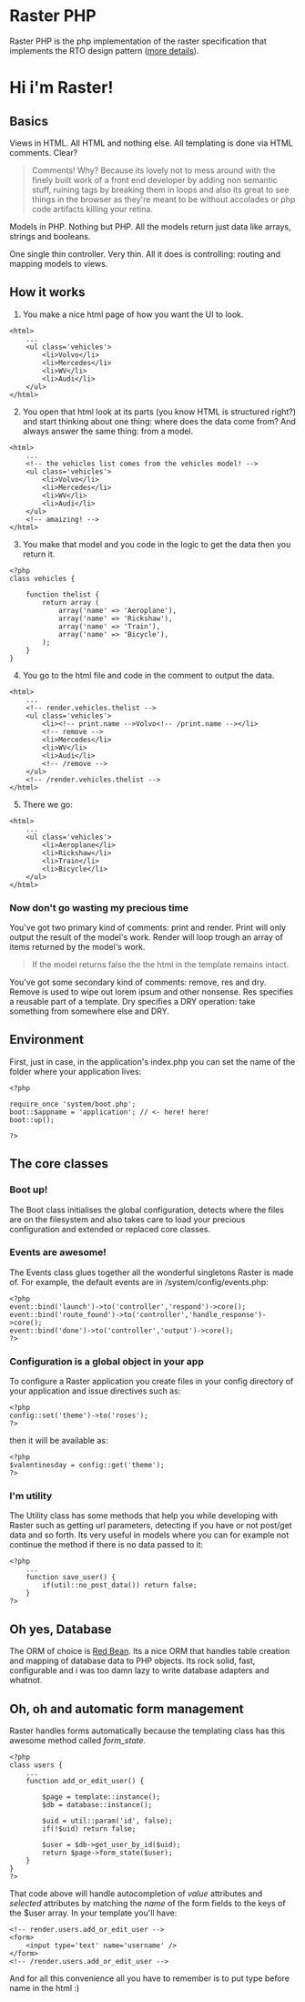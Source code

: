 Raster PHP
======

Raster PHP is the php implementation of the raster specification that implements the RTO design pattern ([more details](https://draganescu.github.io/rto/specs/2014/06/29/rto.html)).

# Hi i'm Raster!

## Basics

Views in HTML. All HTML and nothing else. All templating is done via HTML comments. Clear?

> Comments! Why? Because its lovely not to mess around with the finely built work of a front end developer by adding non semantic stuff, ruining tags by breaking them in loops and also its great to see things in the browser as they're meant to be without accolades or php code artifacts killing your retina.

Models in PHP. Nothing but PHP. All the models return   just data like arrays, strings and booleans.

One single thin controller. Very thin. All it  does is controlling: routing and mapping models to views. 

## How it works

1. You make a nice html page of how you want the UI to look.

~~~
<html>
	...
	<ul class='vehicles'>
		<li>Volvo</li>
		<li>Mercedes</li>
		<li>WV</li>
		<li>Audi</li>
	</ul>
</html>
~~~

2. You open that html look at its parts (you know HTML is structured right?) and start thinking about one thing: where does the data come from? And always answer the same thing: from a model.

~~~
<html>
	...
	<!-- the vehicles list comes from the vehicles model! -->
	<ul class='vehicles'>
		<li>Volvo</li>
		<li>Mercedes</li>
		<li>WV</li>
		<li>Audi</li>
	</ul>
	<!-- amaizing! -->
</html>
~~~

3. You make that model and you code in the logic to get the data then you return it.

~~~
<?php
class vehicles {

	function thelist {
		return array (
			array('name' => 'Aeroplane'),
			array('name' => 'Rickshaw'),
			array('name' => 'Train'),
			array('name' => 'Bicycle'),
		);
	}
}
~~~

4. You go to the html file and code in the comment to output the data.

~~~
<html>
	...
	<!-- render.vehicles.thelist -->
	<ul class='vehicles'>
		<li><!-- print.name -->Volvo<!-- /print.name --></li>
		<!-- remove -->
		<li>Mercedes</li>
		<li>WV</li>
		<li>Audi</li>
		<!-- /remove -->
	</ul>
	<!-- /render.vehicles.thelist -->
</html>
~~~

5. There we go:

~~~
<html>
	...
	<ul class='vehicles'>
		<li>Aeroplane</li>
		<li>Rickshaw</li>
		<li>Train</li>
		<li>Bicycle</li>
	</ul>
</html>
~~~

### Now don't go wasting my precious time

You've got two primary kind of comments: print and render. Print will only output the result of the model's work. Render will loop trough an array of items returned by the model's work. 

> If the model returns false the the html in the template remains intact.

You've got some secondary kind of comments: remove, res and dry. Remove is used to wipe out lorem ipsum and other nonsense. Res specifies a reusable part of a template. Dry specifies a DRY operation: take something from somewhere else and DRY.

## Environment

First, just in case, in the application's index.php you can set the name of the folder where your application lives:

~~~
<?php

require_once 'system/boot.php';
boot::$appname = 'application'; // <- here! here!
boot::up();

?>
~~~

## The core classes

### Boot up!

The Boot class initialises the global configuration, detects where the files are on the filesystem and also takes care to load your precious configuration and extended or replaced core classes.

### Events are awesome!

The Events class glues together all the wonderful singletons Raster is made of. For example, the default events are in /system/config/events.php:

~~~
<?php
event::bind('launch')->to('controller','respond')->core();
event::bind('route_found')->to('controller','handle_response')->core();
event::bind('done')->to('controller','output')->core();
?>
~~~

### Configuration is a global object in your app

To configure a Raster application you create files in your config directory of your application and issue directives such as:

~~~
<?php
config::set('theme')->to('roses');
?>
~~~

then it will be available as:

~~~
<?php
$valentinesday = config::get('theme');
?>
~~~

### I'm utility

The Utility class has some methods that help you while developing with Raster such as getting url parameters, detecting if you have or not post/get data and so forth. Its very useful in models where you can for example not continue the method if there is no data passed to it:

~~~
<?php
	...
	function save_user() {
		if(util::no_post_data()) return false;
	}
?>
~~~

## Oh yes, Database

The ORM of choice is [Red Bean](http://www.redbeanphp.com). Its a nice ORM that handles table creation and mapping of database data to PHP objects. Its rock solid, fast, configurable and i was too damn lazy to write database adapters and whatnot.

## Oh, oh and automatic form management

Raster handles forms automatically because the templating class has this awesome method called _form_state_.

~~~
<?php
class users {
	...
	function add_or_edit_user() {
		
		$page = template::instance();	
		$db = database::instance();

		$uid = util::param('id', false);
		if(!$uid) return false;		

		$user = $db->get_user_by_id($uid);
		return $page->form_state($user);
	}
}
?>
~~~

That code above will handle autocompletion of _value_ attributes and _selected_ attributes by matching the _name_ of the form fields to the keys of the $user array. In your template you'll have:

~~~
<!-- render.users.add_or_edit_user -->
<form>
	<input type='text' name='username' />
</form>
<!-- /render.users.add_or_edit_user -->
~~~

And for all this convenience all you have to remember is to put type before name in the html :)


